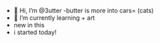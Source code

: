 - 👋 Hi, I’m @3utter
-butter is more into cars= (cats)
- 🌱 I’m currently learning + art
- new in this
- i started today!

<!---
3utter/3utter is a ✨ special ✨ repository because its `README.md` (this file) appears on your GitHub profile.
You can click the Preview link to take a look at your changes.
--->
